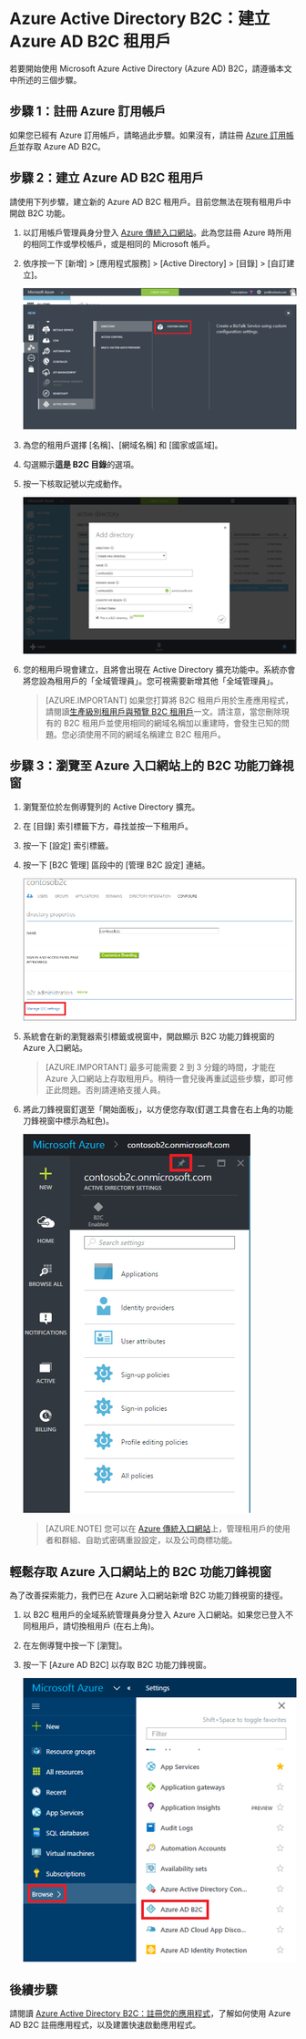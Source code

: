 <properties
	pageTitle="Azure Active Directory B2C：建立 Azure Active Directory B2C 租用戶 | Microsoft Azure"
	description="有關如何建立 Azure Active Directory B2C 租用戶的主題"
	services="active-directory-b2c"
	documentationCenter=""
	authors="swkrish"
	manager="msmbaldwin"
	editor="bryanla"/>

<tags
	ms.service="active-directory-b2c"
	ms.workload="identity"
	ms.tgt_pltfrm="na"
	ms.topic="article"
    ms.devlang="na"
	ms.date="08/30/2016"
	ms.author="swkrish"/>

# Azure Active Directory B2C：建立 Azure AD B2C 租用戶

若要開始使用 Microsoft Azure Active Directory (Azure AD) B2C，請遵循本文中所述的三個步驟。

## 步驟 1：註冊 Azure 訂用帳戶

如果您已經有 Azure 訂用帳戶，請略過此步驟。如果沒有，請註冊 [Azure 訂用帳戶](../active-directory/sign-up-organization.md)並存取 Azure AD B2C。

## 步驟 2：建立 Azure AD B2C 租用戶

請使用下列步驟，建立新的 Azure AD B2C 租用戶。目前您無法在現有租用戶中開啟 B2C 功能。

1. 以訂用帳戶管理員身分登入 [Azure 傳統入口網站](https://manage.windowsazure.com/)。此為您註冊 Azure 時所用的相同工作或學校帳戶，或是相同的 Microsoft 帳戶。
2. 依序按一下 [新增] > [應用程式服務] > [Active Directory] > [目錄] > [自訂建立]。

    ![開始建立租用戶的螢幕擷取畫面](./media/active-directory-b2c-get-started/new-directory.png)

3. 為您的租用戶選擇 [名稱]、[網域名稱] 和 [國家或區域]。
4. 勾選顯示**這是 B2C 目錄**的選項。
5. 按一下核取記號以完成動作。

    ![建立 B2C 目錄的核取記號螢幕擷取畫面](./media/active-directory-b2c-get-started/create-b2c-directory.png)

6. 您的租用戶現會建立，且將會出現在 Active Directory 擴充功能中。系統亦會將您設為租用戶的「全域管理員」。您可視需要新增其他「全域管理員」。

    > [AZURE.IMPORTANT]
	如果您打算將 B2C 租用戶用於生產應用程式，請閱讀[生產級別租用戶與預覽 B2C 租用戶](active-directory-b2c-reference-tenant-type.md)一文。請注意，當您刪除現有的 B2C 租用戶並使用相同的網域名稱加以重建時，會發生已知的問題。您必須使用不同的網域名稱建立 B2C 租用戶。

## 步驟 3：瀏覽至 Azure 入口網站上的 B2C 功能刀鋒視窗

1. 瀏覽至位於左側導覽列的 Active Directory 擴充。
2. 在 [目錄] 索引標籤下方，尋找並按一下租用戶。
3. 按一下 [設定] 索引標籤。
4. 按一下 [B2C 管理] 區段中的 [管理 B2C 設定] 連結。

    ![B2C 目錄組態的螢幕擷取畫面](./media/active-directory-b2c-get-started/b2c-directory-configure-tab.png)

5. 系統會在新的瀏覽器索引標籤或視窗中，開啟顯示 B2C 功能刀鋒視窗的 Azure 入口網站。

    > [AZURE.IMPORTANT]
    最多可能需要 2 到 3 分鐘的時間，才能在 Azure 入口網站上存取租用戶。稍待一會兒後再重試這些步驟，即可修正此問題。否則請連絡支援人員。

6. 將此刀鋒視窗釘選至「開始面板」，以方便您存取(釘選工具會在右上角的功能刀鋒視窗中標示為紅色)。

    ![B2C 功能刀鋒視窗的螢幕擷取畫面](./media/active-directory-b2c-get-started/b2c-features-blade.png)

    > [AZURE.NOTE]
    您可以在 [Azure 傳統入口網站](https://manage.windowsazure.com/)上，管理租用戶的使用者和群組、自助式密碼重設設定，以及公司商標功能。

## 輕鬆存取 Azure 入口網站上的 B2C 功能刀鋒視窗

為了改善探索能力，我們已在 Azure 入口網站新增 B2C 功能刀鋒視窗的捷徑。

1. 以 B2C 租用戶的全域系統管理員身分登入 Azure 入口網站。如果您已登入不同租用戶，請切換租用戶 (在右上角)。
2. 在左側導覽中按一下 [瀏覽]。
3. 按一下 [Azure AD B2C] 以存取 B2C 功能刀鋒視窗。

    ![瀏覽至 B2C 功能刀鋒視窗的螢幕擷取畫面](./media/active-directory-b2c-get-started/b2c-browse.png)

## 後續步驟

請閱讀 [Azure Active Directory B2C：註冊您的應用程式](active-directory-b2c-app-registration.md)，了解如何使用 Azure AD B2C 註冊應用程式，以及建置快速啟動應用程式。

<!---HONumber=AcomDC_0831_2016-->